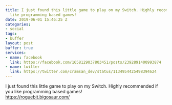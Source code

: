 ```yaml
---
title: I just found this little game to play on my Switch. Highly recommended if you
  like programming based games!
date: 2019-06-01 15:46:25 Z
categories:
- social
tags:
- buffer
layout: post
buffer: true
services:
- name: facebook
  link: https://facebook.com/1658129037803451/posts/2392891400993874
- name: twitter
  link: https://twitter.com/cramsan_dev/status/1134954425498394624
---
```


I just found this little game to play on my Switch. Highly recommended if you like programming based games!<br />
<a class="url" href="https://roguebit.bigosaur.com/" rel="external nofollow" target="_blank">https://roguebit.bigosaur.com/</a>
